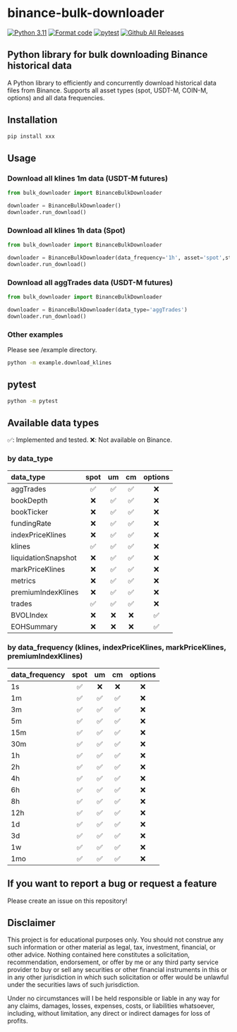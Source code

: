 # binance-bulk-downloader
[![Python 3.11](https://img.shields.io/badge/python-3.11-blue.svg)](https://www.python.org/downloads/release/python-3110//)
[![Format code](https://github.com/aoki-h-jp/binance-bulk-downloader/actions/workflows/Formatter.yml/badge.svg?branch=main)](https://github.com/aoki-h-jp/binance-bulk-downloader/actions/workflows/Formatter.yml)
[![pytest](https://github.com/aoki-h-jp/binance-bulk-downloader/actions/workflows/pytest.yaml/badge.svg)](https://github.com/aoki-h-jp/binance-bulk-downloader/actions/workflows/pytest.yaml)
[![Github All Releases](https://img.shields.io/github/downloads/aoki-h-jp/binance-liquidation-feeder/total.svg)]()

## Python library for bulk downloading Binance historical data
A Python library to efficiently and concurrently download historical data files from Binance. Supports all asset types (spot, USDT-M, COIN-M, options) and all data frequencies.

## Installation

```bash
pip install xxx
```

## Usage
### Download all klines 1m data (USDT-M futures)

```python
from bulk_downloader import BinanceBulkDownloader

downloader = BinanceBulkDownloader()
downloader.run_download()
```

### Download all klines 1h data (Spot)

```python
from bulk_downloader import BinanceBulkDownloader

downloader = BinanceBulkDownloader(data_frequency='1h', asset='spot',start_date="2024-11")
downloader.run_download()
```

### Download all aggTrades data (USDT-M futures)

```python
from bulk_downloader import BinanceBulkDownloader

downloader = BinanceBulkDownloader(data_type='aggTrades')
downloader.run_download()
```

### Other examples
Please see /example directory.

```bash
python -m example.download_klines
```

## pytest

```bash
python -m pytest
```

## Available data types
✅: Implemented and tested. ❌: Not available on Binance.

### by data_type

| data_type           | spot | um   | cm   | options | 
| :------------------ | :--: | :--: | :--: | :-----: | 
| aggTrades           | ✅   | ✅   | ✅ | ❌      | 
| bookDepth           | ❌   | ✅   | ✅ | ❌      | 
| bookTicker          | ❌   | ✅   | ✅ | ❌      | 
| fundingRate         | ❌   | ✅   | ✅ | ❌      | 
| indexPriceKlines    | ❌   | ✅   | ✅ | ❌      | 
| klines              | ✅   | ✅   | ✅ | ❌      | 
| liquidationSnapshot | ❌   | ✅   | ✅ | ❌      | 
| markPriceKlines     | ❌   | ✅   | ✅ | ❌      | 
| metrics             | ❌   | ✅   | ✅ | ❌      | 
| premiumIndexKlines  | ❌   | ✅   | ✅ | ❌      | 
| trades              | ✅   | ✅   | ✅ | ❌      | 
| BVOLIndex           | ❌   | ❌   | ❌ | ✅      | 
| EOHSummary          | ❌   | ❌   | ❌ | ✅      | 

### by data_frequency (klines, indexPriceKlines, markPriceKlines, premiumIndexKlines)

| data_frequency | spot | um   | cm   | options |
| :------------- | :--: | :--: | :--: | :-----: |
| 1s             | ✅   | ❌   | ❌ | ❌      |
| 1m             | ✅   | ✅   | ✅ | ❌      |
| 3m             | ✅   | ✅   | ✅ | ❌      |
| 5m             | ✅   | ✅   | ✅ | ❌      |
| 15m            | ✅   | ✅   | ✅ | ❌      |
| 30m            | ✅   | ✅   | ✅ | ❌      |
| 1h             | ✅   | ✅   | ✅ | ❌      |
| 2h             | ✅   | ✅   | ✅ | ❌      |
| 4h             | ✅   | ✅   | ✅ | ❌      |
| 6h             | ✅   | ✅   | ✅ | ❌      |
| 8h             | ✅   | ✅   | ✅ | ❌      |
| 12h            | ✅   | ✅   | ✅ | ❌      |
| 1d             | ✅   | ✅   | ✅ | ❌      |
| 3d             | ✅   | ✅   | ✅ | ❌      |
| 1w             | ✅   | ✅   | ✅ | ❌      |
| 1mo            | ✅   | ✅   | ✅ | ❌      |

## If you want to report a bug or request a feature
Please create an issue on this repository!

## Disclaimer
This project is for educational purposes only. You should not construe any such information or other material as legal,
tax, investment, financial, or other advice. Nothing contained here constitutes a solicitation, recommendation,
endorsement, or offer by me or any third party service provider to buy or sell any securities or other financial
instruments in this or in any other jurisdiction in which such solicitation or offer would be unlawful under the
securities laws of such jurisdiction.

Under no circumstances will I be held responsible or liable in any way for any claims, damages, losses, expenses, costs,
or liabilities whatsoever, including, without limitation, any direct or indirect damages for loss of profits.

